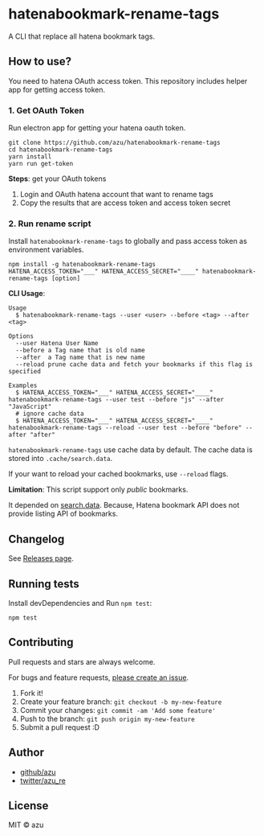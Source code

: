 # hatenabookmark-rename-tags

A CLI that replace all hatena bookmark tags.

## How to use?

You need to hatena OAuth access token.
This repository includes helper app for getting access token.

### 1. Get OAuth Token

Run electron app for getting your hatena oauth token.

```
git clone https://github.com/azu/hatenabookmark-rename-tags
cd hatenabookmark-rename-tags
yarn install
yarn run get-token
```

**Steps**: get your OAuth tokens

1. Login and OAuth hatena account that want to rename tags
2. Copy the results that are access token and access token secret

### 2. Run rename script

Install `hatenabookmark-rename-tags` to globally and pass access token as environment variables.

```
npm install -g hatenabookmark-rename-tags
HATENA_ACCESS_TOKEN="___" HATENA_ACCESS_SECRET="____" hatenabookmark-rename-tags [option]
```

**CLI Usage**:

    Usage
      $ hatenabookmark-rename-tags --user <user> --before <tag> --after <tag>
 
    Options
      --user Hatena User Name
      --before a Tag name that is old name
      --after  a Tag name that is new name
      --reload prune cache data and fetch your bookmarks if this flag is specified
 
    Examples
      $ HATENA_ACCESS_TOKEN="___" HATENA_ACCESS_SECRET="____" hatenabookmark-rename-tags --user test --before "js" --after "JavaScript"
      # ignore cache data
      $ HATENA_ACCESS_TOKEN="___" HATENA_ACCESS_SECRET="____" hatenabookmark-rename-tags --reload --user test --before "before" --after "after"

`hatenabookmark-rename-tags` use cache data by default. The cache data is stored into `.cache/search.data`.

If your want to reload your cached bookmarks, use `--reload` flags.

**Limitation**: This script support only *public* bookmarks.

It depended on [search.data](https://github.com/azu/hatebu-mydata-parser/blob/master/doc/search.data-format.md).
Because, Hatena bookmark API does not provide listing API of bookmarks.

## Changelog

See [Releases page](https://github.com/azu/hatenabookmark-rename-tags/releases).

## Running tests

Install devDependencies and Run `npm test`:

    npm test

## Contributing

Pull requests and stars are always welcome.

For bugs and feature requests, [please create an issue](https://github.com/azu/hatenabookmark-rename-tags/issues).

1. Fork it!
2. Create your feature branch: `git checkout -b my-new-feature`
3. Commit your changes: `git commit -am 'Add some feature'`
4. Push to the branch: `git push origin my-new-feature`
5. Submit a pull request :D

## Author

- [github/azu](https://github.com/azu)
- [twitter/azu_re](https://twitter.com/azu_re)

## License

MIT © azu
